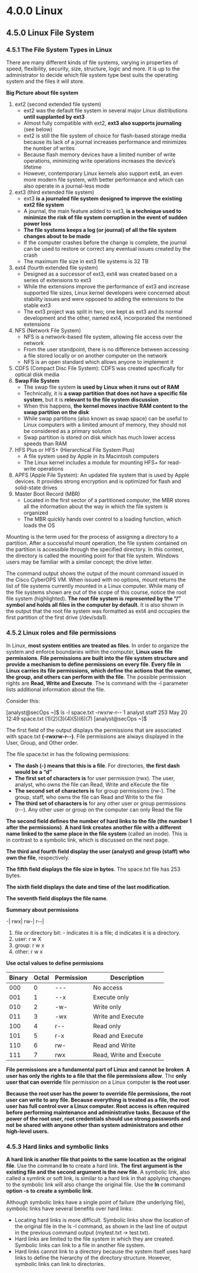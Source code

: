# 4.0.0 Linux

## 4.5.0 Linux File System

### 4.5.1 The File System Types in Linux

There are many different kinds of file systems, varying in properties of speed, flexibility, security, size, structure, logic and more. It is up to the administrator to decide which file system type best suits the operating system and the files it will store.

**Big Picture about file system**

1. ext2 (second extended file system)
    * ext2 was the default file system in several major Linux distributions **until supplanted by ext3**
    * Almost fully compatible with ext2, **ext3 also supports journaling** (see below)
    * ext2 is still the file system of choice for flash-based storage media because its lack of a journal increases performance and minimizes the number of writes
    * Because flash memory devices have a limited number of write operations, minimizing write operations increases the device’s lifetime 
    * However, contemporary Linux kernels also support ext4, an even more modern file system, with better performance and which can also operate in a journal-less mode
1. ext3 (third extended file system)
    * ext3 **is a journaled file system designed to improve the existing ext2 file system**
    * A journal, the main feature added to ext3, **is a technique used to minimize the risk of file system corruption in the event of sudden power loss**
    * **The file systems keeps a log (or journal) of all the file system changes about to be made**
    * If the computer crashes before the change is complete, the journal can be used to restore or correct any eventual issues created by the crash
    * The maximum file size in ext3 file systems is 32 TB
1. ext4 (fourth extended file system)
    * Designed as a successor of ext3, ext4 was created based on a series of extensions to ext3
    * While the extensions improve the performance of ext3 and increase supported file sizes, Linux kernel developers were concerned about stability issues and were opposed to adding the extensions to the stable ext3
    * The ext3 project was split in two; one kept as ext3 and its normal development and the other, named ext4, incorporated the mentioned extensions
1. NFS (Network File System)
    * NFS is a network-based file system, allowing file access over the network
    * From the user standpoint, there is no difference between accessing a file stored locally or on another computer on the network
    * NFS is an open standard which allows anyone to implement it
1. CDFS (Compact Disc File System): CDFS was created specifically for optical disk media
1. **Swap File System**
    * The swap file system **is used by Linux when it runs out of RAM**
    * Technically, it is **a swap partition that does not have a specific file system**, but it is **relevant to the file system discussion**
    * When this happens, **the kernel moves inactive RAM content to the swap partition on the disk**
    * While swap partitions (also known as swap space) can be useful to Linux computers with a limited amount of memory, they should not be considered as a primary solution
    * Swap partition is stored on disk which has much lower access speeds than RAM
1. HFS Plus or HFS+ (Hierarchical File System Plus)
    * A file system used by Apple in its Macintosh computers
    * The Linux kernel includes a module for mounting HFS+ for read-write operations
1. APFS (Apple File System): An updated file system that is used by Apple devices. It provides strong encryption and is optimized for flash and solid-state drives
1. Master Boot Record (MBR)
    * Located in the first sector of a partitioned computer, the MBR stores all the information about the way in which the file system is organized
    * The MBR quickly hands over control to a loading function, which loads the OS

Mounting is the term used for the process of assigning a directory to a partition. After a successful mount operation, the file system contained on the partition is accessible through the specified directory. In this context, the directory is called the mounting point for that file system. Windows users may be familiar with a similar concept; the drive letter.

The command output shows the output of the mount command issued in the Cisco CyberOPS VM. When issued with no options, mount returns the list of file systems currently mounted in a Linux computer. While many of the file systems shown are out of the scope of this course, notice the root file system (highlighted). **The root file system is represented by the “/” symbol and holds all files in the computer by default**. It is also shown in the output that the root file system was formatted as ext4 and occupies the first partition of the first drive (/dev/sda1).

### 4.5.2 Linux roles and file permissions

In Linux, **most system entities are treated as files**. In order to organize the system and enforce boundaries within the computer, **Linux uses file permissions**. **File permissions are built into the file system structure and provide a mechanism to define permissions on every file**. **Every file in Linux carries its file permissions, which define the actions that the owner, the group, and others can perform with the file**. The possible permission rights are **Read, Write and Execute**. The ls command with the -l parameter lists additional information about the file.

Consider this:

[analyst@secOps ~]$ ls -l space.txt
-rwxrw-r-- 1 analyst staff 253 May 20 12:49 space.txt
 (1)(2)(3)(4)(5)(6)(7)
[analyst@secOps ~]$

The first field of the output displays the permissions that are associated with space.txt **(-rwxrw-r--)**. File permissions are always displayed in the User, Group, and Other order.

The file space.txt in has the following permissions:
* **The dash (-) means that this is a file**. For directories, **the first dash would be a “d”**
* **The first set of characters is** for user permission (rwx). The user, analyst, who owns the file can Read, Write and eXecute the file
* **The second set of characters is** for group permissions (rw-). The group, staff, who owns the file can Read and Write to the file
* **The third set of characters is** for any other user or group permissions (r--). Any other user or group on the computer can only Read the file

**The second field defines the number of hard links to the file (the number 1 after the permissions)**. **A hard link creates another file with a different name linked to the same place in the file system** (called an inode). This is in contrast to a symbolic link, which is discussed on the next page.

**The third and fourth field display the user (analyst) and group (staff) who own the file**, respectively.

**The fifth field displays the file size in bytes**. The space.txt file has 253 bytes.

**The sixth field displays the date and time of the last modification**.

**The seventh field displays the file name**.

**Summary about permissions**

-| rwx| rw-| r--|

1. file or directory bit: - indicates it is a file; d indicates it is a directory.
1. user: r w X
1. group: r w x
1. other: r w x

**Use octal values to define permissions**

|Binary|Octal|Permission|Description                |
|------|-----|----------|-----------                |
|000    |0   |---       |No access                  |
|001    |1   |--x       |Execute only               |
|010    |2   |-w-       |Write only                 |
|011    |3   |-wx       |Write and Execute          |
|100    |4   |r--       |Read only                  |
|101    |5   |r-x       |Read and Execute           |
|110    |6   |rw-       |Read and Write             |
|111    |7   |rwx       |Read, Write and Execute    |

**File permissions are a fundamental part of Linux and cannot be broken**. **A user has only the rights to a file that the file permissions allow**. The **only user that can override** file permission on a Linux computer **is the root user**.

**Because the root user has the power to override file permissions, the root user can write to any file. Because everything is treated as a file, the root user has full control over a Linux computer. Root access is often required before performing maintenance and administrative tasks. Because of the power of the root user, root credentials should use strong passwords and not be shared with anyone other than system administrators and other high-level users.**

### 4.5.3 Hard links and symbolic links

**A hard link is another file that points to the same location as the original file**. Use the command **ln** to create a hard link. **The first argument is the existing file and the second argument is the new file**.
A symbolic link, also called a symlink or soft link, is similar to a hard link in that applying changes to the symbolic link will also change the original file. Use the **ln** command **option -s** **to create a symbolic link**.

Although symbolic links have a single point of failure (the underlying file), symbolic links have several benefits over hard links:

* Locating hard links is more difficult. Symbolic links show the location of the original file in the ls -l command, as shown in the last line of output in the previous command output (mytest.txt -> test.txt).
* Hard links are limited to the file system in which they are created. Symbolic links can link to a file in another file system.
* Hard links cannot link to a directory because the system itself uses hard links to define the hierarchy of the directory structure. However, symbolic links can link to directories.